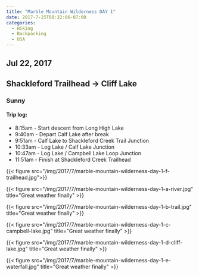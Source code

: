 ```yaml
---
title: "Marble Mountain Wilderness DAY 1"
date: 2017-7-25T08:32:06-07:00
categories:
  - Hiking
  - Backpacking
  - USA
---
```

## Jul 22, 2017
## Shackleford Trailhead -> Cliff Lake
### Sunny

#### Trip log:

* 8:15am - Start descent from Long High Lake
* 9:40am - Depart Calf Lake after break
* 9:51am - Calf Lake to Shackleford Creek Trail Junction
* 10:33am - Log Lake / Calf Lake Junction
* 10:47am - Log Lake / Campbell Lake Loop Junction
* 11:51am - Finish at Shackleford Creek Trailhead

{{< figure src="/img/2017/7/marble-mountain-wilderness-day-1-f-trailhead.jpg">}}

<!--more-->

{{< figure src="/img/2017/7/marble-mountain-wilderness-day-1-a-river.jpg"  title="Great weather finally" >}}

{{< figure src="/img/2017/7/marble-mountain-wilderness-day-1-b-trail.jpg"  title="Great weather finally" >}}

{{< figure src="/img/2017/7/marble-mountain-wilderness-day-1-c-campbell-lake.jpg"  title="Great weather finally" >}}

{{< figure src="/img/2017/7/marble-mountain-wilderness-day-1-d-cliff-lake.jpg"  title="Great weather finally" >}}

{{< figure src="/img/2017/7/marble-mountain-wilderness-day-1-e-waterfall.jpg"  title="Great weather finally" >}}

